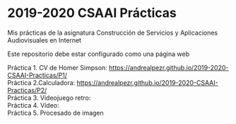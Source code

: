 # 2019-2020 CSAAI Prácticas
Mis prácticas de la asignatura Construcción de Servicios y Aplicaciones Audiovisuales en Internet

Este repositorio debe estar configurado como una página web

Práctica 1. CV de Homer Simpson: https://andrealpezr.github.io/2019-2020-CSAAI-Practicas/P1/
<br>
Práctica 2.Calculadora: https://andrealpezr.github.io/2019-2020-CSAAI-Practicas/P2/
<br>
Práctica 3. Videojuego retro:
<br>
Práctica 4. Vídeo:
<br>
Práctica 5. Procesado de imagen
